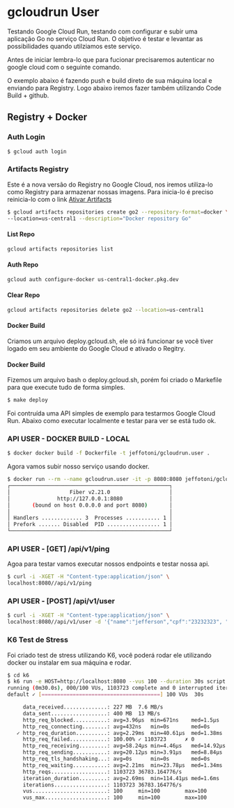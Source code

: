 # gcloudrun User

Testando Google Cloud Run, testando com configurar e subir uma aplicação Go no serviço Cloud Run.
O objetivo é testar e levantar as possibilidades quando utilziamos este serviço.

Antes de iniciar lembra-lo que para fucionar precisaremos autenticar no google cloud com o seguinte comando.

O exemplo abaixo é fazendo push e build direto de sua máquina local e enviando para Registry.
Logo abaixo iremos fazer também utilizando Code Build + github.


## Registry + Docker

### Auth Login
```bash
$ gcloud auth login
```

### Artifacts Registry

Este é a nova versão do Registry no Google Cloud, nos iremos utiliza-lo como Registry para armazenar nossas imagens.
Para inicia-lo é preciso reinicia-lo com o link [Ativar Artifacts](https://console.cloud.google.com/apis/enableflow?apiid=artifactregistry.googleapis.com)

```bash
$ gcloud artifacts repositories create go2 --repository-format=docker \
--location=us-central1 --description="Docker repository Go"
```

#### List Repo
```bash
gcloud artifacts repositories list
```

#### Auth Repo
```bash
gcloud auth configure-docker us-central1-docker.pkg.dev
```

#### Clear Repo
```bash
gcloud artifacts repositories delete go2 --location=us-central1
```

#### Docker Build

Criamos um arquivo deploy.gcloud.sh, ele só irá funcionar se vocẽ tiver logado em seu ambiente do Google Cloud e ativado o Regitry.

#### Docker Build
Fizemos um arquivo bash o deploy.gcloud.sh, porém foi criado o Markefile para que execute tudo de forma simples.

```bash
$ make deploy
```

Foi contruída uma API simples de exemplo para testarmos Google Cloud Run.
Abaixo como executar localmente e testar para ver se está tudo ok.

### API USER - DOCKER BUILD - LOCAL

```bash
$ docker docker build -f Dockerfile -t jeffotoni/gcloudrun.user .
```

Agora vamos subir nosso serviço usando docker.
```bash
$ docker run --rm --name gcloudrun.user -it -p 8080:8080 jeffotoni/gcloudrun.user:latest
┌───────────────────────────────────────────────────┐ 
│                   Fiber v2.21.0                   │ 
│               http://127.0.0.1:8080               │ 
│       (bound on host 0.0.0.0 and port 8080)       │ 
│                                                   │ 
│ Handlers ............. 3  Processes ........... 1 │ 
│ Prefork ....... Disabled  PID ................. 1 │ 
└───────────────────────────────────────────────────┘ 
```

### API USER - [GET] /api/v1/ping

Agoa para testar vamos executar nossos endpoints e testar nossa api.

```bash
$ curl -i -XGET -H "Content-type:application/json" \
localhost:8080//api/v1/ping
```

### API USER - [POST] /api/v1/user

```bash
$ curl -i -XGET -H "Content-type:application/json" \
localhost:8080//api/v1/user -d '{"name":"jefferson","cpf":"23232323", "year":2021}'
```

### K6 Test de Stress

Foi criado test de stress utilizando K6, você poderá rodar ele utilizando docker ou instalar em sua máquina e rodar.

```bash
$ cd k6
$ k6 run -e HOST=http://localhost:8080 --vus 100 --duration 30s script.post.js
running (0m30.0s), 000/100 VUs, 1103723 complete and 0 interrupted iterations
default ✓ [======================================] 100 VUs  30s

     data_received..............: 227 MB  7.6 MB/s
     data_sent..................: 400 MB  13 MB/s
     http_req_blocked...........: avg=3.96µs  min=671ns    med=1.5µs   max=36.49ms p(95)=2.71µs  p(99)=7.08µs   p(99.99)=5.91ms   count=1103723
     http_req_connecting........: avg=432ns   min=0s       med=0s      max=26.12ms p(95)=0s      p(99)=0s       p(99.99)=0s       count=1103723
   ✓ http_req_duration..........: avg=2.29ms  min=40.61µs  med=1.38ms  max=45.86ms p(95)=7.41ms  p(99)=14.55ms  p(99.99)=33.12ms  count=1103723
     http_req_failed............: 100.00% ✓ 1103723      ✗ 0    
     http_req_receiving.........: avg=58.24µs min=4.46µs   med=14.92µs max=31.07ms p(95)=71.64µs p(99)=391.59µs p(99.99)=16.12ms  count=1103723
     http_req_sending...........: avg=20.12µs min=3.91µs   med=8.84µs  max=31.15ms p(95)=19.8µs  p(99)=132.44µs p(99.99)=13.62ms  count=1103723
     http_req_tls_handshaking...: avg=0s      min=0s       med=0s      max=0s      p(95)=0s      p(99)=0s       p(99.99)=0s       count=1103723
     http_req_waiting...........: avg=2.21ms  min=23.78µs  med=1.34ms  max=43.41ms p(95)=7.25ms  p(99)=13.69ms  p(99.99)=27.43ms  count=1103723
     http_reqs..................: 1103723 36783.164776/s
     iteration_duration.........: avg=2.69ms  min=114.41µs med=1.6ms   max=132.9ms p(95)=8.48ms  p(99)=16.6ms   p(99.99)=118.67ms count=1103723
     iterations.................: 1103723 36783.164776/s
     vus........................: 100     min=100        max=100
     vus_max....................: 100     min=100        max=100

```